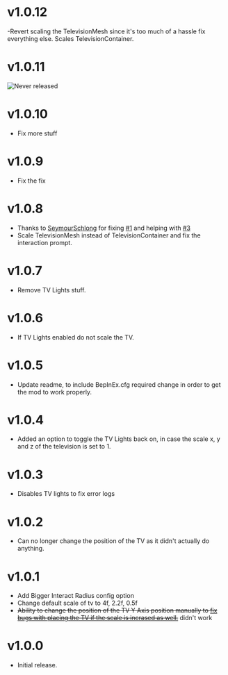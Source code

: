 # v1.0.12
-Revert scaling the TelevisionMesh since it's too much of a hassle fix everything else. Scales TelevisionContainer.

# v1.0.11
![Never released](https://raw.githubusercontent.com/DeathWrench/deathwrench.github.io/main/Junk/sussyfist.png)

# v1.0.10
- Fix more stuff

# v1.0.9
- Fix the fix

# v1.0.8
- Thanks to [SeymourSchlong](https://github.com/SeymourSchlong) for fixing [#1](https://github.com/DeathWrench/ScaleableTelevision/issues/1) and helping with [#3](https://github.com/DeathWrench/ScaleableTelevision/issues/3)
- Scale TelevisionMesh instead of TelevisionContainer and fix the interaction prompt.

# v1.0.7
- Remove TV Lights stuff.

# v1.0.6
- If TV Lights enabled do not scale the TV. 

# v1.0.5
- Update readme, to include BepInEx.cfg required change in order to get the mod to work properly. 

# v1.0.4
- Added an option to toggle the TV Lights back on, in case the scale x, y and z of the television is set to 1.

# v1.0.3
- Disables TV lights to fix error logs

# v1.0.2
- Can no longer change the position of the TV as it didn't actually do anything.

# v1.0.1
- Add Bigger Interact Radius config option
- Change default scale of tv to 4f, 2.2f, 0.5f
- ~~Ability to change the position of the TV Y Axis position manually to [fix bugs with placing the TV if the scale is incrased as well.](https://github.com/DeathWrench/ScaleableTelevision/issues/1)~~ didn't work

# v1.0.0

- Initial release.
